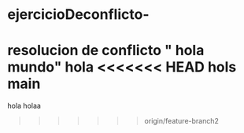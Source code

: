 # ejercicioDeconflicto-
resolucion de conflicto 
" hola mundo"
hola 
<<<<<<< HEAD
hols main 
=======
hola 
holaa
>>>>>>> origin/feature-branch2
